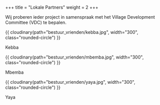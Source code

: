+++
title = "Lokale Partners"
weight = 2
+++

Wij proberen ieder project in samenspraak met het Village Development Committee (VDC) te bepalen.


<div class="row">
    <div class="col-6">
    {{ cloudinary(path="bestuur_vrienden/kebba.jpg", width="300", class="rounded-circle") }}
    <p class="text-center m-1 h5 font-weight-bold">Kebba</p>
    </div>
    <div class="col-6">
    {{ cloudinary(path="bestuur_vrienden/mbemba.jpg", width="300", class="rounded-circle") }}
    <p class="text-center m-1 h5 font-weight-bold">Mbemba</p>
    </div>
    <div class="col-6">
    {{ cloudinary(path="bestuur_vrienden/yaya.jpg", width="300", class="rounded-circle") }}
    <p class="text-center m-1 h5 font-weight-bold">Yaya</p>
    </div>
</div>